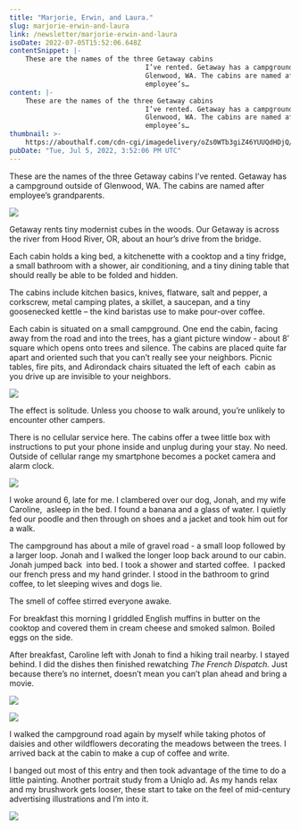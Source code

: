 ```yaml
---
title: "Marjorie, Erwin, and Laura."
slug: marjorie-erwin-and-laura
link: /newsletter/marjorie-erwin-and-laura
isoDate: 2022-07-05T15:52:06.648Z
contentSnippet: |-
    These are the names of the three Getaway cabins
                                  I’ve rented. Getaway has a campground outside of
                                  Glenwood, WA. The cabins are named after
                                  employee’s…
content: |-
    These are the names of the three Getaway cabins
                                  I’ve rented. Getaway has a campground outside of
                                  Glenwood, WA. The cabins are named after
                                  employee’s…
thumbnail: >-
    https://abouthalf.com/cdn-cgi/imagedelivery/oZs0WTb3giZ46YUUQdHDjQ/070453ae-073b-492a-e5d6-8821ee221c00/width=1200,format=auto
pubDate: "Tue, Jul 5, 2022, 3:52:06 PM UTC"
---
```


These are the names of the three Getaway cabins I’ve rented. Getaway has a campground outside of Glenwood, WA. The cabins are named after employee’s grandparents.

![](https://abouthalf.com/cdn-cgi/imagedelivery/oZs0WTb3giZ46YUUQdHDjQ/760fd421-7aa5-401f-c26b-99fba34a8600/width=1200,format=auto)

Getaway rents tiny modernist cubes in the woods. Our Getaway is across the river from Hood River, OR, about an hour’s drive from the bridge.

Each cabin holds a king bed, a kitchenette with a cooktop and a tiny fridge, a small bathroom with a shower, air conditioning, and a tiny dining table that should really be able to be folded and hidden.

The cabins include kitchen basics, knives, flatware, salt and pepper, a corkscrew, metal camping plates, a skillet, a saucepan, and a tiny goosenecked kettle – the kind baristas use to make pour-over coffee.

Each cabin is situated on a small campground. One end the cabin, facing away from the road and into the trees, has a giant picture window - about 8’ square which opens onto trees and silence. The cabins are placed quite far apart and oriented such that you can’t really see your neighbors. Picnic tables, fire pits, and Adirondack chairs situated the left of each  cabin as you drive up are invisible to your neighbors.

![](https://abouthalf.com/cdn-cgi/imagedelivery/oZs0WTb3giZ46YUUQdHDjQ/493641ce-5c9d-43a0-f9ef-2062d8113400/width=1200,format=auto)

The effect is solitude. Unless you choose to walk around, you’re unlikely to encounter other campers.

There is no cellular service here. The cabins offer a twee little box with instructions to put your phone inside and unplug during your stay. No need. Outside of cellular range my smartphone becomes a pocket camera and alarm clock.

![](https://abouthalf.com/cdn-cgi/imagedelivery/oZs0WTb3giZ46YUUQdHDjQ/a69430dc-5961-4334-cf9d-f3b76601f700/width=1200,format=auto)

I woke around 6, late for me. I clambered over our dog, Jonah, and my wife Caroline,  asleep in the bed. I found a banana and a glass of water. I quietly fed our poodle and then through on shoes and a jacket and took him out for a walk.

The campground has about a mile of gravel road - a small loop followed by a larger loop. Jonah and I walked the longer loop back around to our cabin. Jonah jumped back  into bed. I took a shower and started coffee.  I packed our french press and my hand grinder. I stood in the bathroom to grind coffee, to let sleeping wives and dogs lie.

The smell of coffee stirred everyone awake.

For breakfast this morning I griddled English muffins in butter on the cooktop and covered them in cream cheese and smoked salmon. Boiled eggs on the side.

After breakfast, Caroline left with Jonah to find a hiking trail nearby. I stayed behind. I did the dishes then finished rewatching _The French Dispatch._ Just because there’s no internet, doesn’t mean you can’t plan ahead and bring a movie.

![](https://abouthalf.com/cdn-cgi/imagedelivery/oZs0WTb3giZ46YUUQdHDjQ/7a2f96f4-fcfd-4ae8-8790-83390d3a7900/width=1200,format=auto)

![](https://abouthalf.com/cdn-cgi/imagedelivery/oZs0WTb3giZ46YUUQdHDjQ/9ca484c4-277e-406e-fa27-42cce541d500/width=1200,format=auto)

I walked the campground road again by myself while taking photos of daisies and other wildflowers decorating the meadows between the trees. I arrived back at the cabin to make a cup of coffee and write.

I banged out most of this entry and then took advantage of the time to do a little painting. Another portrait study from a Uniqlo ad. As my hands relax and my brushwork gets looser, these start to take on the feel of mid-century advertising illustrations and I’m into it.

![](https://abouthalf.com/cdn-cgi/imagedelivery/oZs0WTb3giZ46YUUQdHDjQ/4d295c46-e55f-4ff3-0d06-5b292a1a3d00/width=1200,format=auto)
